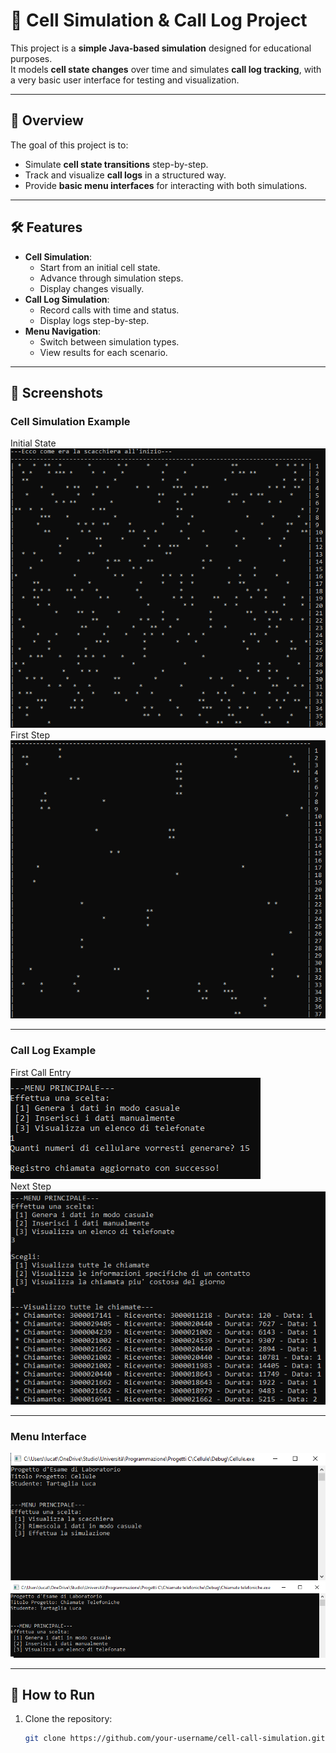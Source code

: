 # 📱 Cell Simulation & Call Log Project

This project is a **simple Java-based simulation** designed for educational purposes.  
It models **cell state changes** over time and simulates **call log tracking**, with a very basic user interface for testing and visualization.

---

## 🎯 Overview
The goal of this project is to:
- Simulate **cell state transitions** step-by-step.
- Track and visualize **call logs** in a structured way.
- Provide **basic menu interfaces** for interacting with both simulations.

---

## 🛠 Features
- **Cell Simulation**:
  - Start from an initial cell state.
  - Advance through simulation steps.
  - Display changes visually.
- **Call Log Simulation**:
  - Record calls with time and status.
  - Display logs step-by-step.
- **Menu Navigation**:
  - Switch between simulation types.
  - View results for each scenario.

---

## 📸 Screenshots

### Cell Simulation Example
Initial State  
![Cell Simulation Start](images/cellule_test1_inizio.png)  
First Step  
![Cell Simulation Step](images/cellule_test1_passo1.png)

---

### Call Log Example
First Call Entry  
![Call Log 1](images/chiamate_test1_1.png)  
Next Step  
![Call Log 2](images/chiamate_test1_2.png)

---

### Menu Interface
![Cell Menu](images/menu_cellule.png)  
![Call Menu](images/menu_chiamate_telefoniche.png)

---

## 🚀 How to Run
1. Clone the repository:
   ```bash
   git clone https://github.com/your-username/cell-call-simulation.git
